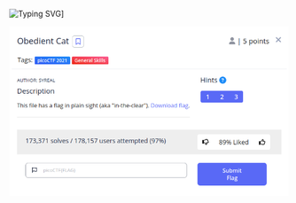 
![Typing SVG](https://readme-typing-svg.herokuapp.com?font=Fira+Code&pause=1000&width=435&size=40&lines=Obedient+Cat)]

![Challenge Description](Screenshot_2023-04-20_15-12-30.png)

